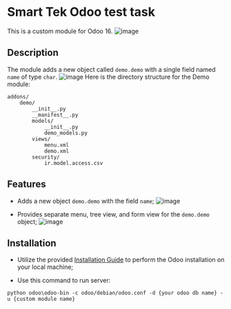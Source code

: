 # Smart Tek Odoo test task

This is a custom module for Odoo 16.
![image](https://github.com/me1nyk/SmartTek-odoo-task/assets/123767529/bd8fae37-050b-4386-9716-77ac2dd92fb4)


## Description

The module adds a new object called `demo.demo` with a single field named `name` of type `char`.
![image](https://github.com/me1nyk/SmartTek-odoo-task/assets/123767529/382db1b3-aa7f-4ac8-96b6-ef9e1b9c85d2)
Here is the directory structure for the Demo module:
```
addons/
    demo/
        __init__.py
        __manifest__.py
        models/
            __init__.py
            demo_models.py
        views/
            menu.xml
            demo.xml
        security/
            ir.model.access.csv
```


## Features

- Adds a new object `demo.demo` with the field `name`;
  ![image](https://github.com/me1nyk/SmartTek-odoo-task/assets/123767529/f07d7952-b1ad-47f4-8c48-193ea422e85a)

- Provides separate menu, tree view, and form view for the `demo.demo` object;
  ![image](https://github.com/me1nyk/SmartTek-odoo-task/assets/123767529/4195cc94-5dd9-44c0-ace6-829d15ddcf5d)


## Installation
- Utilize the provided [Installation Guide](https://www.odoo.com/documentation/16.0/administration/install/install.html#packaged-installers) to perform the Odoo installation on your local machine;
 
- Use this command to run server:
```
python odoo\odoo-bin -c odoo/debian/odoo.conf -d {your odoo db name} -u {custom module name}
```


